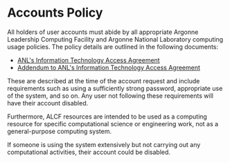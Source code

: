# Accounts Policy
All holders of user accounts must abide by all appropriate Argonne Leadership Computing Facility and Argonne National Laboratory computing usage policies. 
The policy details are outlined in the following documents:

* [ANL's Information Technology Access Agreement](./IT_Access_Agreement_for_ALCF.pdf)
* [Addendum to ANL's Information Technology Access Agreement](./IT_Access_Agreement_for_ALCF_Addendum.pdf)

These are described at the time of the account request and include requirements such as using a sufficiently strong password, appropriate use of the system, and so on. Any user not following these requirements will have their account disabled.

Furthermore, ALCF resources are intended to be used as a computing resource for specific computational science or engineering work, not as a general-purpose computing system. 

If someone is using the system extensively but not carrying out any computational activities, their account could be disabled.

